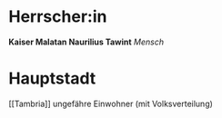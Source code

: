 # Herrscher:in
**Kaiser Malatan Naurilius Tawint**
*Mensch*

# Hauptstadt
[[Tambria]]
ungefähre Einwohner (mit Volksverteilung)

